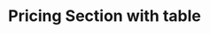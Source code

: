 ---
title: Pricing Section with table
category: Marketing
paid: true
isActive: true
ltr: {"preview":"function App() {\n  const checkIcon = /*#__PURE__*/React.createElement(\"svg\", {\n    className: \"w-5 h-5 mx-auto text-indigo-600\",\n    fill: \"currentColor\",\n    viewBox: \"0 0 20 20\"\n  }, /*#__PURE__*/React.createElement(\"path\", {\n    d: \"M16.704 4.153a.75.75 0 01.143 1.052l-8 10.5a.75.75 0 01-1.127.075l-4.5-4.5a.75.75 0 011.06-1.06l3.894 3.893 7.48-9.817a.75.75 0 011.05-.143z\"\n  }));\n  const minusIcon = /*#__PURE__*/React.createElement(\"svg\", {\n    className: \"w-5 h-5 mx-auto text-gray-500\",\n    fill: \"currentColor\",\n    viewBox: \"0 0 20 20\"\n  }, /*#__PURE__*/React.createElement(\"path\", {\n    d: \"M4 10a.75.75 0 01.75-.75h10.5a.75.75 0 010 1.5H4.75A.75.75 0 014 10z\"\n  }));\n  const plans = [{\n    name: \"Basic\",\n    desc: \"Lorem ipsum dolor sit amet torrel, consectet adipiscing elit.\",\n    price: \"15\"\n  }, {\n    name: \"Business\",\n    desc: \"Lorem ipsum dolor sit amet torrel, consectet adipiscing elit.\",\n    price: \"20\"\n  }, {\n    name: \"Enterprise\",\n    desc: \"Lorem ipsum dolor sit amet torrel, consectet adipiscing elit.\",\n    price: \"50\"\n  }];\n  const tables = [{\n    label: \"Features\",\n    label_icon: /*#__PURE__*/React.createElement(\"svg\", {\n      xmlns: \"http://www.w3.org/2000/svg\",\n      fill: \"none\",\n      viewBox: \"0 0 24 24\",\n      strokeWidth: 1.5,\n      stroke: \"currentColor\",\n      className: \"w-6 h-6\"\n    }, /*#__PURE__*/React.createElement(\"path\", {\n      strokeLinecap: \"round\",\n      strokeLinejoin: \"round\",\n      d: \"M3.75 13.5l10.5-11.25L12 10.5h8.25L9.75 21.75 12 13.5H3.75z\"\n    })),\n    items: [{\n      name: \"Aliquam finibus\",\n      basic: checkIcon,\n      business: checkIcon,\n      enterprise: checkIcon\n    }, {\n      name: \"Vestibulum tristique\",\n      basic: minusIcon,\n      business: checkIcon,\n      enterprise: checkIcon\n    }, {\n      name: \"Aliquam finibus\",\n      basic: minusIcon,\n      business: minusIcon,\n      enterprise: checkIcon\n    }, {\n      name: \"Praesent aliquet\",\n      basic: minusIcon,\n      business: \"150GB\",\n      enterprise: \"Unlimited\"\n    }]\n  }, {\n    label: \"Analytics\",\n    label_icon: /*#__PURE__*/React.createElement(\"svg\", {\n      xmlns: \"http://www.w3.org/2000/svg\",\n      fill: \"none\",\n      viewBox: \"0 0 24 24\",\n      strokeWidth: 1.5,\n      stroke: \"currentColor\",\n      className: \"w-6 h-6\"\n    }, /*#__PURE__*/React.createElement(\"path\", {\n      strokeLinecap: \"round\",\n      strokeLinejoin: \"round\",\n      d: \"M3 13.125C3 12.504 3.504 12 4.125 12h2.25c.621 0 1.125.504 1.125 1.125v6.75C7.5 20.496 6.996 21 6.375 21h-2.25A1.125 1.125 0 013 19.875v-6.75zM9.75 8.625c0-.621.504-1.125 1.125-1.125h2.25c.621 0 1.125.504 1.125 1.125v11.25c0 .621-.504 1.125-1.125 1.125h-2.25a1.125 1.125 0 01-1.125-1.125V8.625zM16.5 4.125c0-.621.504-1.125 1.125-1.125h2.25C20.496 3 21 3.504 21 4.125v15.75c0 .621-.504 1.125-1.125 1.125h-2.25a1.125 1.125 0 01-1.125-1.125V4.125z\"\n    })),\n    items: [{\n      name: \"Aliquam finibus\",\n      basic: checkIcon,\n      business: checkIcon,\n      enterprise: checkIcon\n    }, {\n      name: \"Vestibulum tristique\",\n      basic: minusIcon,\n      business: checkIcon,\n      enterprise: checkIcon\n    }, {\n      name: \"Aliquam finibus\",\n      basic: minusIcon,\n      business: minusIcon,\n      enterprise: checkIcon\n    }, {\n      name: \"Lorinto dinor\",\n      basic: \"30\",\n      business: \"60\",\n      enterprise: \"Custom\"\n    }, {\n      name: \"Praesent aliquet\",\n      basic: \"Limited\",\n      business: \"Limited\",\n      enterprise: checkIcon\n    }, {\n      name: \"Praesent aliquet\",\n      basic: minusIcon,\n      business: \"150GB\",\n      enterprise: \"Unlimited\"\n    }]\n  }, {\n    label: \"Support\",\n    label_icon: /*#__PURE__*/React.createElement(\"svg\", {\n      xmlns: \"http://www.w3.org/2000/svg\",\n      fill: \"none\",\n      viewBox: \"0 0 24 24\",\n      strokeWidth: 1.5,\n      stroke: \"currentColor\",\n      className: \"w-6 h-6\"\n    }, /*#__PURE__*/React.createElement(\"path\", {\n      strokeLinecap: \"round\",\n      strokeLinejoin: \"round\",\n      d: \"M12 9v3.75m9-.75a9 9 0 11-18 0 9 9 0 0118 0zm-9 3.75h.008v.008H12v-.008z\"\n    })),\n    items: [{\n      name: \"Aliquam finibus\",\n      basic: checkIcon,\n      business: checkIcon,\n      enterprise: checkIcon\n    }, {\n      name: \"Vestibulum tristique\",\n      basic: minusIcon,\n      business: checkIcon,\n      enterprise: checkIcon\n    }, {\n      name: \"Aliquam finibus\",\n      basic: minusIcon,\n      business: minusIcon,\n      enterprise: checkIcon\n    }, {\n      name: \"Praesent aliquet\",\n      basic: minusIcon,\n      business: \"150GB\",\n      enterprise: \"Unlimited\"\n    }]\n  }];\n  const [selectedPlan, setSelectedPlan] = useState(plans[0].name);\n  return /*#__PURE__*/React.createElement(\"section\", {\n    className: \"py-14 text-gray-600\"\n  }, /*#__PURE__*/React.createElement(\"div\", {\n    className: \"\"\n  }, /*#__PURE__*/React.createElement(\"div\", {\n    className: \"relative max-w-xl mx-auto space-y-3 px-4 sm:text-center md:px-0\"\n  }, /*#__PURE__*/React.createElement(\"h3\", {\n    className: \"text-indigo-600 font-semibold\"\n  }, \"Pricing\"), /*#__PURE__*/React.createElement(\"p\", {\n    className: \"text-gray-800 text-3xl font-semibold sm:text-4xl\"\n  }, \"Compare our plans and find yours\"), /*#__PURE__*/React.createElement(\"div\", {\n    className: \"max-w-xl\"\n  }, /*#__PURE__*/React.createElement(\"p\", null, \"Lorem ipsum dolor sit amet, consectetur adipiscing elit. Nullam efficitur consequat nunc.\"))), /*#__PURE__*/React.createElement(\"div\", {\n    className: \"mt-16\"\n  }, /*#__PURE__*/React.createElement(\"div\", {\n    className: \"sticky top-0 py-6 border-b bg-white\"\n  }, /*#__PURE__*/React.createElement(\"div\", {\n    className: \"max-w-screen-xl mx-auto\"\n  }, /*#__PURE__*/React.createElement(\"ul\", {\n    className: \"ml-auto flex gap-x-6 px-4 md:px-8 lg:max-w-3xl\"\n  }, plans.map((item, idx) => /*#__PURE__*/React.createElement(\"li\", {\n    key: idx,\n    className: `space-y-4 w-full ${item.name != selectedPlan ? \"hidden lg:block\" : \"\"}`\n  }, /*#__PURE__*/React.createElement(\"div\", {\n    className: \"flex items-center justify-between\"\n  }, /*#__PURE__*/React.createElement(\"span\", {\n    className: \"text-gray-700 font-medium\"\n  }, item.name), /*#__PURE__*/React.createElement(\"div\", {\n    className: \"relative lg:hidden\"\n  }, /*#__PURE__*/React.createElement(\"svg\", {\n    className: \"w-5 h-5 text-gray-500 absolute right-0 inset-y-0 my-auto\",\n    xmlns: \"http://www.w3.org/2000/svg\",\n    viewBox: \"0 0 20 20\",\n    fill: \"currentColor\"\n  }, /*#__PURE__*/React.createElement(\"path\", {\n    fillRule: \"evenodd\",\n    d: \"M10 3a.75.75 0 01.55.24l3.25 3.5a.75.75 0 11-1.1 1.02L10 4.852 7.3 7.76a.75.75 0 01-1.1-1.02l3.25-3.5A.75.75 0 0110 3zm-3.76 9.2a.75.75 0 011.06.04l2.7 2.908 2.7-2.908a.75.75 0 111.1 1.02l-3.25 3.5a.75.75 0 01-1.1 0l-3.25-3.5a.75.75 0 01.04-1.06z\",\n    clipRule: \"evenodd\"\n  })), /*#__PURE__*/React.createElement(\"select\", {\n    value: \"Switch plan\",\n    className: \"bg-transparent appearance-none outline-none px-8 cursor-pointer\",\n    onChange: e => setSelectedPlan(e.target.value)\n  }, /*#__PURE__*/React.createElement(\"option\", {\n    disabled: true,\n    selected: true\n  }, \"Switch plan\"), plans.map((option, idx) => /*#__PURE__*/React.createElement(\"option\", {\n    key: idx\n  }, option.name))))), /*#__PURE__*/React.createElement(\"div\", {\n    className: \"text-gray-800 text-3xl font-semibold\"\n  }, \"$\", item.price, \" \", /*#__PURE__*/React.createElement(\"span\", {\n    className: \"text-xl text-gray-600 font-normal\"\n  }, \"/mo\")), /*#__PURE__*/React.createElement(\"p\", {\n    className: \"text-sm\"\n  }, item.desc), /*#__PURE__*/React.createElement(\"button\", {\n    className: \"px-3 py-3 rounded-lg w-full font-semibold text-sm duration-150 text-white bg-indigo-600 hover:bg-indigo-500 active:bg-indigo-700\"\n  }, \"Get Started\")))))), /*#__PURE__*/React.createElement(\"div\", {\n    className: \"max-w-screen-xl mx-auto mt-10 space-y-4 px-4 overflow-auto md:overflow-visible md:px-8\"\n  }, tables.map((table, idx) => /*#__PURE__*/React.createElement(\"table\", {\n    key: idx,\n    className: \"w-full table-auto text-sm text-left\"\n  }, /*#__PURE__*/React.createElement(\"thead\", {\n    className: \"text-gray-600 font-medium border-b\"\n  }, /*#__PURE__*/React.createElement(\"tr\", null, /*#__PURE__*/React.createElement(\"th\", {\n    className: \"z-20 top-12 py-6 lg:sticky\"\n  }, /*#__PURE__*/React.createElement(\"div\", {\n    className: \"flex items-center gap-x-3\"\n  }, /*#__PURE__*/React.createElement(\"div\", {\n    className: \"w-12 h-12 text-indigo-600 rounded-full border flex items-center justify-center\"\n  }, table.label_icon), /*#__PURE__*/React.createElement(\"h4\", {\n    className: \"text-gray-800 text-xl font-medium\"\n  }, table.label))))), /*#__PURE__*/React.createElement(\"tbody\", {\n    className: \"text-gray-600 divide-y\"\n  }, table.items.map((item, idx) => /*#__PURE__*/React.createElement(React.Fragment, null, /*#__PURE__*/React.createElement(\"tr\", {\n    key: idx\n  }, /*#__PURE__*/React.createElement(\"td\", {\n    className: \"px-6 py-4 whitespace-nowrap\"\n  }, item.name), /*#__PURE__*/React.createElement(\"td\", {\n    className: \"text-center w-[250px] px-6 py-4 whitespace-nowrap hidden lg:table-cell\"\n  }, item.basic), /*#__PURE__*/React.createElement(\"td\", {\n    className: \"text-center w-[250px] px-6 py-4 whitespace-nowrap hidden lg:table-cell\"\n  }, item.business), /*#__PURE__*/React.createElement(\"td\", {\n    className: \"text-center w-[250px] px-6 py-4 whitespace-nowrap hidden lg:table-cell\"\n  }, item.enterprise), /*#__PURE__*/React.createElement(\"td\", {\n    className: \"text-center w-[250px] px-6 py-4 whitespace-nowrap lg:hidden\"\n  }, item[selectedPlan.toLowerCase()])))))))))));\n}","vue":{"vueCss":[],"vueTail":[]},"react":{"jsxCss":[],"jsxTail":[{"code":"import { useState } from \"react\"\n\nexport default () => {\n\n    const checkIcon = <svg className=\"w-5 h-5 mx-auto text-indigo-600\" fill=\"currentColor\" viewBox=\"0 0 20 20\"><path d=\"M16.704 4.153a.75.75 0 01.143 1.052l-8 10.5a.75.75 0 01-1.127.075l-4.5-4.5a.75.75 0 011.06-1.06l3.894 3.893 7.48-9.817a.75.75 0 011.05-.143z\" /></svg>\n    const minusIcon = <svg className=\"w-5 h-5 mx-auto text-gray-500\" fill=\"currentColor\" viewBox=\"0 0 20 20\"><path d=\"M4 10a.75.75 0 01.75-.75h10.5a.75.75 0 010 1.5H4.75A.75.75 0 014 10z\" /></svg>\n\n    const plans = [\n        {\n            name: \"Basic\",\n            desc: \"Lorem ipsum dolor sit amet torrel, consectet adipiscing elit.\",\n            price: \"15\"\n        },\n        {\n            name: \"Business\",\n            desc: \"Lorem ipsum dolor sit amet torrel, consectet adipiscing elit.\",\n            price: \"20\"\n        },\n        {\n            name: \"Enterprise\",\n            desc: \"Lorem ipsum dolor sit amet torrel, consectet adipiscing elit.\",\n            price: \"50\"\n        },\n    ]\n\n    const tables = [\n        {\n            label: \"Features\",\n            label_icon:\n                <svg xmlns=\"http://www.w3.org/2000/svg\" fill=\"none\" viewBox=\"0 0 24 24\" strokeWidth={1.5} stroke=\"currentColor\" className=\"w-6 h-6\">\n                    <path strokeLinecap=\"round\" strokeLinejoin=\"round\" d=\"M3.75 13.5l10.5-11.25L12 10.5h8.25L9.75 21.75 12 13.5H3.75z\" />\n                </svg>,\n            items: [\n                {\n                    name: \"Aliquam finibus\",\n                    basic: checkIcon,\n                    business: checkIcon,\n                    enterprise: checkIcon\n                },\n                {\n                    name: \"Vestibulum tristique\",\n                    basic: minusIcon,\n                    business: checkIcon,\n                    enterprise: checkIcon\n                },\n                {\n                    name: \"Aliquam finibus\",\n                    basic: minusIcon,\n                    business: minusIcon,\n                    enterprise: checkIcon\n                },\n                {\n                    name: \"Praesent aliquet\",\n                    basic: minusIcon,\n                    business: \"150GB\",\n                    enterprise: \"Unlimited\"\n                },\n            ]\n        },\n        {\n            label: \"Analytics\",\n            label_icon:\n                <svg xmlns=\"http://www.w3.org/2000/svg\" fill=\"none\" viewBox=\"0 0 24 24\" strokeWidth={1.5} stroke=\"currentColor\" className=\"w-6 h-6\">\n                    <path strokeLinecap=\"round\" strokeLinejoin=\"round\" d=\"M3 13.125C3 12.504 3.504 12 4.125 12h2.25c.621 0 1.125.504 1.125 1.125v6.75C7.5 20.496 6.996 21 6.375 21h-2.25A1.125 1.125 0 013 19.875v-6.75zM9.75 8.625c0-.621.504-1.125 1.125-1.125h2.25c.621 0 1.125.504 1.125 1.125v11.25c0 .621-.504 1.125-1.125 1.125h-2.25a1.125 1.125 0 01-1.125-1.125V8.625zM16.5 4.125c0-.621.504-1.125 1.125-1.125h2.25C20.496 3 21 3.504 21 4.125v15.75c0 .621-.504 1.125-1.125 1.125h-2.25a1.125 1.125 0 01-1.125-1.125V4.125z\" />\n                </svg>,\n            items: [\n                {\n                    name: \"Aliquam finibus\",\n                    basic: checkIcon,\n                    business: checkIcon,\n                    enterprise: checkIcon\n                },\n                {\n                    name: \"Vestibulum tristique\",\n                    basic: minusIcon,\n                    business: checkIcon,\n                    enterprise: checkIcon\n                },\n                {\n                    name: \"Aliquam finibus\",\n                    basic: minusIcon,\n                    business: minusIcon,\n                    enterprise: checkIcon\n                },\n                {\n                    name: \"Lorinto dinor\",\n                    basic: \"30\",\n                    business: \"60\",\n                    enterprise: \"Custom\"\n                },\n                {\n                    name: \"Praesent aliquet\",\n                    basic: \"Limited\",\n                    business: \"Limited\",\n                    enterprise: checkIcon\n                },\n                {\n                    name: \"Praesent aliquet\",\n                    basic: minusIcon,\n                    business: \"150GB\",\n                    enterprise: \"Unlimited\"\n                },\n            ]\n        },\n        {\n            label: \"Support\",\n            label_icon:\n                <svg xmlns=\"http://www.w3.org/2000/svg\" fill=\"none\" viewBox=\"0 0 24 24\" strokeWidth={1.5} stroke=\"currentColor\" className=\"w-6 h-6\">\n                    <path strokeLinecap=\"round\" strokeLinejoin=\"round\" d=\"M12 9v3.75m9-.75a9 9 0 11-18 0 9 9 0 0118 0zm-9 3.75h.008v.008H12v-.008z\" />\n                </svg>,\n            items: [\n                {\n                    name: \"Aliquam finibus\",\n                    basic: checkIcon,\n                    business: checkIcon,\n                    enterprise: checkIcon\n                },\n                {\n                    name: \"Vestibulum tristique\",\n                    basic: minusIcon,\n                    business: checkIcon,\n                    enterprise: checkIcon\n                },\n                {\n                    name: \"Aliquam finibus\",\n                    basic: minusIcon,\n                    business: minusIcon,\n                    enterprise: checkIcon\n                },\n                {\n                    name: \"Praesent aliquet\",\n                    basic: minusIcon,\n                    business: \"150GB\",\n                    enterprise: \"Unlimited\"\n                },\n            ]\n        }\n    ]\n\n    const [selectedPlan, setSelectedPlan] = useState(plans[0].name)\n\n    return (\n        <section className=\"py-14 text-gray-600\">\n            <div className=\"\">\n                <div className='relative max-w-xl mx-auto space-y-3 px-4 sm:text-center md:px-0'>\n                    <h3 className=\"text-indigo-600 font-semibold\">\n                        Pricing\n                    </h3>\n                    <p className='text-gray-800 text-3xl font-semibold sm:text-4xl'>\n                        Compare our plans and find yours\n                    </p>\n                    <div className='max-w-xl'>\n                        <p>\n                            Lorem ipsum dolor sit amet, consectetur adipiscing elit. Nullam efficitur consequat nunc.\n                        </p>\n                    </div>\n                </div>\n                <div className=\"mt-16\">\n                    <div className=\"sticky top-0 py-6 border-b bg-white\">\n                        <div className=\"max-w-screen-xl mx-auto\">\n                            <ul className=\"ml-auto flex gap-x-6 px-4 md:px-8 lg:max-w-3xl\">\n                                {\n                                    plans.map((item, idx) => (\n                                        <li key={idx} className={`space-y-4 w-full ${item.name != selectedPlan ? \"hidden lg:block\" : \"\"}`}>\n                                            <div className=\"flex items-center justify-between\">\n                                                <span className='text-gray-700 font-medium'>\n                                                    {item.name}\n                                                </span>\n                                                <div className=\"relative lg:hidden\">\n                                                    <svg className=\"w-5 h-5 text-gray-500 absolute right-0 inset-y-0 my-auto\" xmlns=\"http://www.w3.org/2000/svg\" viewBox=\"0 0 20 20\" fill=\"currentColor\">\n                                                        <path fillRule=\"evenodd\" d=\"M10 3a.75.75 0 01.55.24l3.25 3.5a.75.75 0 11-1.1 1.02L10 4.852 7.3 7.76a.75.75 0 01-1.1-1.02l3.25-3.5A.75.75 0 0110 3zm-3.76 9.2a.75.75 0 011.06.04l2.7 2.908 2.7-2.908a.75.75 0 111.1 1.02l-3.25 3.5a.75.75 0 01-1.1 0l-3.25-3.5a.75.75 0 01.04-1.06z\" clipRule=\"evenodd\" />\n                                                    </svg>\n                                                    <select value=\"Switch plan\" className=\"bg-transparent appearance-none outline-none px-8 cursor-pointer\"\n                                                        onChange={(e) => setSelectedPlan(e.target.value)}\n                                                    >\n                                                        <option disabled selected>Switch plan</option>\n                                                        {plans.map((option, idx) => (\n                                                            <option key={idx}>{option.name}</option>\n                                                        ))}\n                                                    </select>\n                                                </div>\n                                            </div>\n                                            <div className='text-gray-800 text-3xl font-semibold'>\n                                                ${item.price} <span className=\"text-xl text-gray-600 font-normal\">/mo</span>\n                                            </div>\n                                            <p className=\"text-sm\">\n                                                {item.desc}\n                                            </p>\n                                            <button className='px-3 py-3 rounded-lg w-full font-semibold text-sm duration-150 text-white bg-indigo-600 hover:bg-indigo-500 active:bg-indigo-700'>\n                                                Get Started\n                                            </button>\n                                        </li>\n                                    ))\n                                }\n                            </ul>\n                        </div>\n                    </div>\n                    <div className=\"max-w-screen-xl mx-auto mt-10 space-y-4 px-4 overflow-auto md:overflow-visible md:px-8\">\n                        {\n                            tables.map((table, idx) => (\n                                <table key={idx} className=\"w-full table-auto text-sm text-left\">\n                                    <thead className=\"text-gray-600 font-medium border-b\">\n                                        <tr>\n                                            <th className=\"z-20 top-12 py-6 lg:sticky\">\n                                                <div className=\"flex items-center gap-x-3\">\n                                                    <div className=\"w-12 h-12 text-indigo-600 rounded-full border flex items-center justify-center\">\n                                                        {table.label_icon}\n                                                    </div>\n                                                    <h4 className=\"text-gray-800 text-xl font-medium\">\n                                                        {table.label}\n                                                    </h4>\n                                                </div>\n                                            </th>\n                                        </tr>\n                                    </thead>\n                                    <tbody className=\"text-gray-600 divide-y\">\n                                        {\n                                            table.items.map((item, idx) => (\n                                                <>\n                                                    <tr key={idx}>\n                                                        <td className=\"px-6 py-4 whitespace-nowrap\">{item.name}</td>\n                                                        {/* For large devices */}\n                                                        <td className=\"text-center w-[250px] px-6 py-4 whitespace-nowrap hidden lg:table-cell\">{item.basic}</td>\n                                                        <td className=\"text-center w-[250px] px-6 py-4 whitespace-nowrap hidden lg:table-cell\">{item.business}</td>\n                                                        <td className=\"text-center w-[250px] px-6 py-4 whitespace-nowrap hidden lg:table-cell\">{item.enterprise}</td>\n                                                        {/* For small devices */}\n                                                        <td className=\"text-center w-[250px] px-6 py-4 whitespace-nowrap lg:hidden\">\n                                                            {item[selectedPlan.toLowerCase()]}\n                                                        </td>\n                                                    </tr>\n                                                </>\n                                            ))\n                                        }\n                                    </tbody>\n                                </table>\n                            ))\n                        }\n                    </div>\n                </div>\n            </div>\n        </section>\n    )\n}","label":"App.jsx"}]}}
rtl: {"vue":{"vueCss":[],"vueTail":[]},"react":{"jsxTail":[{"label":"App.jsx","code":"import { useState } from \"react\"\n\nexport default () => {\n\n    const checkIcon = <svg className=\"w-5 h-5 mx-auto text-indigo-600\" fill=\"currentColor\" viewBox=\"0 0 20 20\"><path d=\"M16.704 4.153a.75.75 0 01.143 1.052l-8 10.5a.75.75 0 01-1.127.075l-4.5-4.5a.75.75 0 011.06-1.06l3.894 3.893 7.48-9.817a.75.75 0 011.05-.143z\" /></svg>\n    const minusIcon = <svg className=\"w-5 h-5 mx-auto text-gray-500\" fill=\"currentColor\" viewBox=\"0 0 20 20\"><path d=\"M4 10a.75.75 0 01.75-.75h10.5a.75.75 0 010 1.5H4.75A.75.75 0 014 10z\" /></svg>\n\n    const plans = [\n        {\n            label: \"basic\",\n            name: \"أساسي\",\n            desc: \" العميل مهم جدا، العميل سيتبعه. لا توجد نتيجة الآن.\",\n            price: \"15\"\n        },\n        {\n            label: \"business\",\n            name: \"عمل\",\n            desc: \" العميل مهم جدا، العميل سيتبعه. لا توجد نتيجة الآن.\",\n            price: \"20\"\n        },\n        {\n            label: \"enterprise\",\n            name: \"مؤسسة\",\n            desc: \" العميل مهم جدا، العميل سيتبعه. لا توجد نتيجة الآن.\",\n            price: \"50\"\n        },\n    ]\n\n    const tables = [\n        {\n            label: \"مميزات\",\n            label_icon:\n                <svg xmlns=\"http://www.w3.org/2000/svg\" fill=\"none\" viewBox=\"0 0 24 24\" strokeWidth={1.5} stroke=\"currentColor\" className=\"w-6 h-6\">\n                    <path strokeLinecap=\"round\" strokeLinejoin=\"round\" d=\"M3.75 13.5l10.5-11.25L12 10.5h8.25L9.75 21.75 12 13.5H3.75z\" />\n                </svg>,\n            items: [\n                {\n                    name: \"نصوصا مؤقتة\",\n                    basic: checkIcon,\n                    business: checkIcon,\n                    enterprise: checkIcon\n                },\n                {\n                    name: \"عناء البحث\",\n                    basic: minusIcon,\n                    business: checkIcon,\n                    enterprise: checkIcon\n                },\n                {\n                    name: \"نصوصا مؤقتة\",\n                    basic: minusIcon,\n                    business: minusIcon,\n                    enterprise: checkIcon\n                },\n                {\n                    name: \"نفس المساحة\",\n                    basic: minusIcon,\n                    business: \"150GB\",\n                    enterprise: \"غير محدود\"\n                },\n            ]\n        },\n        {\n            label: \"تحليلات\",\n            label_icon:\n                <svg xmlns=\"http://www.w3.org/2000/svg\" fill=\"none\" viewBox=\"0 0 24 24\" strokeWidth={1.5} stroke=\"currentColor\" className=\"w-6 h-6\">\n                    <path strokeLinecap=\"round\" strokeLinejoin=\"round\" d=\"M3 13.125C3 12.504 3.504 12 4.125 12h2.25c.621 0 1.125.504 1.125 1.125v6.75C7.5 20.496 6.996 21 6.375 21h-2.25A1.125 1.125 0 013 19.875v-6.75zM9.75 8.625c0-.621.504-1.125 1.125-1.125h2.25c.621 0 1.125.504 1.125 1.125v11.25c0 .621-.504 1.125-1.125 1.125h-2.25a1.125 1.125 0 01-1.125-1.125V8.625zM16.5 4.125c0-.621.504-1.125 1.125-1.125h2.25C20.496 3 21 3.504 21 4.125v15.75c0 .621-.504 1.125-1.125 1.125h-2.25a1.125 1.125 0 01-1.125-1.125V4.125z\" />\n                </svg>,\n            items: [\n                {\n                    name: \"نصوصا مؤقتة\",\n                    basic: checkIcon,\n                    business: checkIcon,\n                    enterprise: checkIcon\n                },\n                {\n                    name: \"عناء البحث\",\n                    basic: minusIcon,\n                    business: checkIcon,\n                    enterprise: checkIcon\n                },\n                {\n                    name: \"نصوصا مؤقتة\",\n                    basic: minusIcon,\n                    business: minusIcon,\n                    enterprise: checkIcon\n                },\n                {\n                    name: \"بديل لا علاقة له\",\n                    basic: \"30\",\n                    business: \"60\",\n                    enterprise: \"تخصيص\"\n                },\n                {\n                    name: \"نفس المساحة\",\n                    basic: \"محدود\",\n                    business: \"محدود\",\n                    enterprise: checkIcon\n                },\n                {\n                    name: \"نفس المساحة\",\n                    basic: minusIcon,\n                    business: \"150GB\",\n                    enterprise: \"غير محدود\"\n                },\n            ]\n        },\n        {\n            label: \"الدعم\",\n            label_icon:\n                <svg xmlns=\"http://www.w3.org/2000/svg\" fill=\"none\" viewBox=\"0 0 24 24\" strokeWidth={1.5} stroke=\"currentColor\" className=\"w-6 h-6\">\n                    <path strokeLinecap=\"round\" strokeLinejoin=\"round\" d=\"M12 9v3.75m9-.75a9 9 0 11-18 0 9 9 0 0118 0zm-9 3.75h.008v.008H12v-.008z\" />\n                </svg>,\n            items: [\n                {\n                    name: \"نصوصا مؤقتة\",\n                    basic: checkIcon,\n                    business: checkIcon,\n                    enterprise: checkIcon\n                },\n                {\n                    name: \"عناء البحث\",\n                    basic: minusIcon,\n                    business: checkIcon,\n                    enterprise: checkIcon\n                },\n                {\n                    name: \"نصوصا مؤقتة\",\n                    basic: minusIcon,\n                    business: minusIcon,\n                    enterprise: checkIcon\n                },\n                {\n                    name: \"نفس المساحة\",\n                    basic: minusIcon,\n                    business: \"150GB\",\n                    enterprise: \"غير محدود\"\n                },\n            ]\n        }\n    ]\n\n    const [selectedPlan, setSelectedPlan] = useState(plans[0].label)\n\n    return (\n        <section className=\"py-14 text-gray-600\">\n            <div className=\"\">\n                <div className='relative max-w-xl mx-auto space-y-3 px-4 sm:text-center md:px-0'>\n                    <h3 className=\"text-indigo-600 font-semibold\">\n                        التسعير\n                    </h3>\n                    <p className='text-gray-800 text-3xl font-semibold sm:text-4xl'>\n                        قارن خططنا واعثر على خطتك\n                    </p>\n                    <div className='max-w-xl'>\n                        <p>\n                            هذا النص هو مثال لنص يمكن أن يستبدل في نفس المساحة، لقد تم توليد هذا النص من مولد النص العربى\n                        </p>\n                    </div>\n                </div>\n                <div className=\"mt-16\">\n                    <div className=\"sticky top-0 py-6 border-b bg-white\">\n                        <div className=\"max-w-screen-xl mx-auto\">\n                            <ul className=\"mr-auto flex gap-x-6 px-4 md:px-8 lg:max-w-3xl\">\n                                {\n                                    plans.map((item, idx) => (\n                                        <li key={idx} className={`space-y-4 w-full ${item.label != selectedPlan ? \"hidden lg:block\" : \"\"}`}>\n                                            <div className=\"flex items-center justify-between\">\n                                                <span className='text-gray-700 font-medium'>\n                                                    {item.name}\n                                                </span>\n                                                <div className=\"relative lg:hidden\">\n                                                    <svg className=\"w-5 h-5 text-gray-500 absolute right-0 inset-y-0 my-auto\" xmlns=\"http://www.w3.org/2000/svg\" viewBox=\"0 0 20 20\" fill=\"currentColor\">\n                                                        <path fillRule=\"evenodd\" d=\"M10 3a.75.75 0 01.55.24l3.25 3.5a.75.75 0 11-1.1 1.02L10 4.852 7.3 7.76a.75.75 0 01-1.1-1.02l3.25-3.5A.75.75 0 0110 3zm-3.76 9.2a.75.75 0 011.06.04l2.7 2.908 2.7-2.908a.75.75 0 111.1 1.02l-3.25 3.5a.75.75 0 01-1.1 0l-3.25-3.5a.75.75 0 01.04-1.06z\" clipRule=\"evenodd\" />\n                                                    </svg>\n                                                    <select value=\"تبديل الخطة\" className=\"bg-transparent appearance-none outline-none px-8 cursor-pointer\"\n                                                        onChange={(e) => setSelectedPlan(e.target.value)}\n                                                    >\n                                                        <option disabled selected>تبديل الخطة</option>\n                                                        {plans.map((option, idx) => (\n                                                            <option value={option.label} key={idx}>{option.name}</option>\n                                                        ))}\n                                                    </select>\n                                                </div>\n                                            </div>\n                                            <div className='text-gray-800 text-3xl font-semibold'>\n                                                ${item.price} <span className=\"text-xl text-gray-600 font-normal\">/شهر</span>\n                                            </div>\n                                            <p className=\"text-sm\">\n                                                {item.desc}\n                                            </p>\n                                            <button className='px-3 py-3 rounded-lg w-full font-semibold text-sm duration-150 text-white bg-indigo-600 hover:bg-indigo-500 active:bg-indigo-700'>\n                                                دعنا نبدء\n                                            </button>\n                                        </li>\n                                    ))\n                                }\n                            </ul>\n                        </div>\n                    </div>\n                    <div className=\"max-w-screen-xl mx-auto mt-10 space-y-4 px-4 overflow-auto md:overflow-visible md:px-8\">\n                        {\n                            tables.map((table, idx) => (\n                                <table key={idx} className=\"w-full table-auto text-sm text-left\">\n                                    <thead className=\"text-gray-600 font-medium border-b\">\n                                        <tr>\n                                            <th className=\"z-20 top-12 py-6 lg:sticky\">\n                                                <div className=\"flex items-center gap-x-3\">\n                                                    <div className=\"w-12 h-12 text-indigo-600 rounded-full border flex items-center justify-center\">\n                                                        {table.label_icon}\n                                                    </div>\n                                                    <h4 className=\"text-gray-800 text-xl font-medium\">\n                                                        {table.label}\n                                                    </h4>\n                                                </div>\n                                            </th>\n                                        </tr>\n                                    </thead>\n                                    <tbody className=\"text-gray-600 divide-y\">\n                                        {\n                                            table.items.map((item, idx) => (\n                                                <>\n                                                    <tr key={idx}>\n                                                        <td className=\"px-6 py-4 whitespace-nowrap\">{item.name}</td>\n                                                        {/* For large devices */}\n                                                        <td className=\"text-center w-[250px] px-6 py-4 whitespace-nowrap hidden lg:table-cell\">{item.basic}</td>\n                                                        <td className=\"text-center w-[250px] px-6 py-4 whitespace-nowrap hidden lg:table-cell\">{item.business}</td>\n                                                        <td className=\"text-center w-[250px] px-6 py-4 whitespace-nowrap hidden lg:table-cell\">{item.enterprise}</td>\n                                                        {/* For small devices */}\n                                                        <td className=\"text-center w-[250px] px-6 py-4 whitespace-nowrap lg:hidden\">\n                                                            {item[selectedPlan.toLowerCase()]}\n                                                        </td>\n                                                    </tr>\n                                                </>\n                                            ))\n                                        }\n                                    </tbody>\n                                </table>\n                            ))\n                        }\n                    </div>\n                </div>\n            </div>\n        </section>\n    )\n}"}],"jsxCss":[]},"preview":"function App() {\n  const checkIcon = /*#__PURE__*/React.createElement(\"svg\", {\n    className: \"w-5 h-5 mx-auto text-indigo-600\",\n    fill: \"currentColor\",\n    viewBox: \"0 0 20 20\"\n  }, /*#__PURE__*/React.createElement(\"path\", {\n    d: \"M16.704 4.153a.75.75 0 01.143 1.052l-8 10.5a.75.75 0 01-1.127.075l-4.5-4.5a.75.75 0 011.06-1.06l3.894 3.893 7.48-9.817a.75.75 0 011.05-.143z\"\n  }));\n  const minusIcon = /*#__PURE__*/React.createElement(\"svg\", {\n    className: \"w-5 h-5 mx-auto text-gray-500\",\n    fill: \"currentColor\",\n    viewBox: \"0 0 20 20\"\n  }, /*#__PURE__*/React.createElement(\"path\", {\n    d: \"M4 10a.75.75 0 01.75-.75h10.5a.75.75 0 010 1.5H4.75A.75.75 0 014 10z\"\n  }));\n  const plans = [{\n    label: \"basic\",\n    name: \"أساسي\",\n    desc: \" العميل مهم جدا، العميل سيتبعه. لا توجد نتيجة الآن.\",\n    price: \"15\"\n  }, {\n    label: \"business\",\n    name: \"عمل\",\n    desc: \" العميل مهم جدا، العميل سيتبعه. لا توجد نتيجة الآن.\",\n    price: \"20\"\n  }, {\n    label: \"enterprise\",\n    name: \"مؤسسة\",\n    desc: \" العميل مهم جدا، العميل سيتبعه. لا توجد نتيجة الآن.\",\n    price: \"50\"\n  }];\n  const tables = [{\n    label: \"مميزات\",\n    label_icon: /*#__PURE__*/React.createElement(\"svg\", {\n      xmlns: \"http://www.w3.org/2000/svg\",\n      fill: \"none\",\n      viewBox: \"0 0 24 24\",\n      strokeWidth: 1.5,\n      stroke: \"currentColor\",\n      className: \"w-6 h-6\"\n    }, /*#__PURE__*/React.createElement(\"path\", {\n      strokeLinecap: \"round\",\n      strokeLinejoin: \"round\",\n      d: \"M3.75 13.5l10.5-11.25L12 10.5h8.25L9.75 21.75 12 13.5H3.75z\"\n    })),\n    items: [{\n      name: \"نصوصا مؤقتة\",\n      basic: checkIcon,\n      business: checkIcon,\n      enterprise: checkIcon\n    }, {\n      name: \"عناء البحث\",\n      basic: minusIcon,\n      business: checkIcon,\n      enterprise: checkIcon\n    }, {\n      name: \"نصوصا مؤقتة\",\n      basic: minusIcon,\n      business: minusIcon,\n      enterprise: checkIcon\n    }, {\n      name: \"نفس المساحة\",\n      basic: minusIcon,\n      business: \"150GB\",\n      enterprise: \"غير محدود\"\n    }]\n  }, {\n    label: \"تحليلات\",\n    label_icon: /*#__PURE__*/React.createElement(\"svg\", {\n      xmlns: \"http://www.w3.org/2000/svg\",\n      fill: \"none\",\n      viewBox: \"0 0 24 24\",\n      strokeWidth: 1.5,\n      stroke: \"currentColor\",\n      className: \"w-6 h-6\"\n    }, /*#__PURE__*/React.createElement(\"path\", {\n      strokeLinecap: \"round\",\n      strokeLinejoin: \"round\",\n      d: \"M3 13.125C3 12.504 3.504 12 4.125 12h2.25c.621 0 1.125.504 1.125 1.125v6.75C7.5 20.496 6.996 21 6.375 21h-2.25A1.125 1.125 0 013 19.875v-6.75zM9.75 8.625c0-.621.504-1.125 1.125-1.125h2.25c.621 0 1.125.504 1.125 1.125v11.25c0 .621-.504 1.125-1.125 1.125h-2.25a1.125 1.125 0 01-1.125-1.125V8.625zM16.5 4.125c0-.621.504-1.125 1.125-1.125h2.25C20.496 3 21 3.504 21 4.125v15.75c0 .621-.504 1.125-1.125 1.125h-2.25a1.125 1.125 0 01-1.125-1.125V4.125z\"\n    })),\n    items: [{\n      name: \"نصوصا مؤقتة\",\n      basic: checkIcon,\n      business: checkIcon,\n      enterprise: checkIcon\n    }, {\n      name: \"عناء البحث\",\n      basic: minusIcon,\n      business: checkIcon,\n      enterprise: checkIcon\n    }, {\n      name: \"نصوصا مؤقتة\",\n      basic: minusIcon,\n      business: minusIcon,\n      enterprise: checkIcon\n    }, {\n      name: \"بديل لا علاقة له\",\n      basic: \"30\",\n      business: \"60\",\n      enterprise: \"تخصيص\"\n    }, {\n      name: \"نفس المساحة\",\n      basic: \"محدود\",\n      business: \"محدود\",\n      enterprise: checkIcon\n    }, {\n      name: \"نفس المساحة\",\n      basic: minusIcon,\n      business: \"150GB\",\n      enterprise: \"غير محدود\"\n    }]\n  }, {\n    label: \"الدعم\",\n    label_icon: /*#__PURE__*/React.createElement(\"svg\", {\n      xmlns: \"http://www.w3.org/2000/svg\",\n      fill: \"none\",\n      viewBox: \"0 0 24 24\",\n      strokeWidth: 1.5,\n      stroke: \"currentColor\",\n      className: \"w-6 h-6\"\n    }, /*#__PURE__*/React.createElement(\"path\", {\n      strokeLinecap: \"round\",\n      strokeLinejoin: \"round\",\n      d: \"M12 9v3.75m9-.75a9 9 0 11-18 0 9 9 0 0118 0zm-9 3.75h.008v.008H12v-.008z\"\n    })),\n    items: [{\n      name: \"نصوصا مؤقتة\",\n      basic: checkIcon,\n      business: checkIcon,\n      enterprise: checkIcon\n    }, {\n      name: \"عناء البحث\",\n      basic: minusIcon,\n      business: checkIcon,\n      enterprise: checkIcon\n    }, {\n      name: \"نصوصا مؤقتة\",\n      basic: minusIcon,\n      business: minusIcon,\n      enterprise: checkIcon\n    }, {\n      name: \"نفس المساحة\",\n      basic: minusIcon,\n      business: \"150GB\",\n      enterprise: \"غير محدود\"\n    }]\n  }];\n  const [selectedPlan, setSelectedPlan] = useState(plans[0].label);\n  return /*#__PURE__*/React.createElement(\"section\", {\n    className: \"py-14 text-gray-600\"\n  }, /*#__PURE__*/React.createElement(\"div\", {\n    className: \"\"\n  }, /*#__PURE__*/React.createElement(\"div\", {\n    className: \"relative max-w-xl mx-auto space-y-3 px-4 sm:text-center md:px-0\"\n  }, /*#__PURE__*/React.createElement(\"h3\", {\n    className: \"text-indigo-600 font-semibold\"\n  }, \"\\u0627\\u0644\\u062A\\u0633\\u0639\\u064A\\u0631\"), /*#__PURE__*/React.createElement(\"p\", {\n    className: \"text-gray-800 text-3xl font-semibold sm:text-4xl\"\n  }, \"\\u0642\\u0627\\u0631\\u0646 \\u062E\\u0637\\u0637\\u0646\\u0627 \\u0648\\u0627\\u0639\\u062B\\u0631 \\u0639\\u0644\\u0649 \\u062E\\u0637\\u062A\\u0643\"), /*#__PURE__*/React.createElement(\"div\", {\n    className: \"max-w-xl\"\n  }, /*#__PURE__*/React.createElement(\"p\", null, \"\\u0647\\u0630\\u0627 \\u0627\\u0644\\u0646\\u0635 \\u0647\\u0648 \\u0645\\u062B\\u0627\\u0644 \\u0644\\u0646\\u0635 \\u064A\\u0645\\u0643\\u0646 \\u0623\\u0646 \\u064A\\u0633\\u062A\\u0628\\u062F\\u0644 \\u0641\\u064A \\u0646\\u0641\\u0633 \\u0627\\u0644\\u0645\\u0633\\u0627\\u062D\\u0629\\u060C \\u0644\\u0642\\u062F \\u062A\\u0645 \\u062A\\u0648\\u0644\\u064A\\u062F \\u0647\\u0630\\u0627 \\u0627\\u0644\\u0646\\u0635 \\u0645\\u0646 \\u0645\\u0648\\u0644\\u062F \\u0627\\u0644\\u0646\\u0635 \\u0627\\u0644\\u0639\\u0631\\u0628\\u0649\"))), /*#__PURE__*/React.createElement(\"div\", {\n    className: \"mt-16\"\n  }, /*#__PURE__*/React.createElement(\"div\", {\n    className: \"sticky top-0 py-6 border-b bg-white\"\n  }, /*#__PURE__*/React.createElement(\"div\", {\n    className: \"max-w-screen-xl mx-auto\"\n  }, /*#__PURE__*/React.createElement(\"ul\", {\n    className: \"mr-auto flex gap-x-6 px-4 md:px-8 lg:max-w-3xl\"\n  }, plans.map((item, idx) => /*#__PURE__*/React.createElement(\"li\", {\n    key: idx,\n    className: `space-y-4 w-full ${item.label != selectedPlan ? \"hidden lg:block\" : \"\"}`\n  }, /*#__PURE__*/React.createElement(\"div\", {\n    className: \"flex items-center justify-between\"\n  }, /*#__PURE__*/React.createElement(\"span\", {\n    className: \"text-gray-700 font-medium\"\n  }, item.name), /*#__PURE__*/React.createElement(\"div\", {\n    className: \"relative lg:hidden\"\n  }, /*#__PURE__*/React.createElement(\"svg\", {\n    className: \"w-5 h-5 text-gray-500 absolute right-0 inset-y-0 my-auto\",\n    xmlns: \"http://www.w3.org/2000/svg\",\n    viewBox: \"0 0 20 20\",\n    fill: \"currentColor\"\n  }, /*#__PURE__*/React.createElement(\"path\", {\n    fillRule: \"evenodd\",\n    d: \"M10 3a.75.75 0 01.55.24l3.25 3.5a.75.75 0 11-1.1 1.02L10 4.852 7.3 7.76a.75.75 0 01-1.1-1.02l3.25-3.5A.75.75 0 0110 3zm-3.76 9.2a.75.75 0 011.06.04l2.7 2.908 2.7-2.908a.75.75 0 111.1 1.02l-3.25 3.5a.75.75 0 01-1.1 0l-3.25-3.5a.75.75 0 01.04-1.06z\",\n    clipRule: \"evenodd\"\n  })), /*#__PURE__*/React.createElement(\"select\", {\n    value: \"\\u062A\\u0628\\u062F\\u064A\\u0644 \\u0627\\u0644\\u062E\\u0637\\u0629\",\n    className: \"bg-transparent appearance-none outline-none px-8 cursor-pointer\",\n    onChange: e => setSelectedPlan(e.target.value)\n  }, /*#__PURE__*/React.createElement(\"option\", {\n    disabled: true,\n    selected: true\n  }, \"\\u062A\\u0628\\u062F\\u064A\\u0644 \\u0627\\u0644\\u062E\\u0637\\u0629\"), plans.map((option, idx) => /*#__PURE__*/React.createElement(\"option\", {\n    value: option.label,\n    key: idx\n  }, option.name))))), /*#__PURE__*/React.createElement(\"div\", {\n    className: \"text-gray-800 text-3xl font-semibold\"\n  }, \"$\", item.price, \" \", /*#__PURE__*/React.createElement(\"span\", {\n    className: \"text-xl text-gray-600 font-normal\"\n  }, \"/\\u0634\\u0647\\u0631\")), /*#__PURE__*/React.createElement(\"p\", {\n    className: \"text-sm\"\n  }, item.desc), /*#__PURE__*/React.createElement(\"button\", {\n    className: \"px-3 py-3 rounded-lg w-full font-semibold text-sm duration-150 text-white bg-indigo-600 hover:bg-indigo-500 active:bg-indigo-700\"\n  }, \"\\u062F\\u0639\\u0646\\u0627 \\u0646\\u0628\\u062F\\u0621\")))))), /*#__PURE__*/React.createElement(\"div\", {\n    className: \"max-w-screen-xl mx-auto mt-10 space-y-4 px-4 overflow-auto md:overflow-visible md:px-8\"\n  }, tables.map((table, idx) => /*#__PURE__*/React.createElement(\"table\", {\n    key: idx,\n    className: \"w-full table-auto text-sm text-left\"\n  }, /*#__PURE__*/React.createElement(\"thead\", {\n    className: \"text-gray-600 font-medium border-b\"\n  }, /*#__PURE__*/React.createElement(\"tr\", null, /*#__PURE__*/React.createElement(\"th\", {\n    className: \"z-20 top-12 py-6 lg:sticky\"\n  }, /*#__PURE__*/React.createElement(\"div\", {\n    className: \"flex items-center gap-x-3\"\n  }, /*#__PURE__*/React.createElement(\"div\", {\n    className: \"w-12 h-12 text-indigo-600 rounded-full border flex items-center justify-center\"\n  }, table.label_icon), /*#__PURE__*/React.createElement(\"h4\", {\n    className: \"text-gray-800 text-xl font-medium\"\n  }, table.label))))), /*#__PURE__*/React.createElement(\"tbody\", {\n    className: \"text-gray-600 divide-y\"\n  }, table.items.map((item, idx) => /*#__PURE__*/React.createElement(React.Fragment, null, /*#__PURE__*/React.createElement(\"tr\", {\n    key: idx\n  }, /*#__PURE__*/React.createElement(\"td\", {\n    className: \"px-6 py-4 whitespace-nowrap\"\n  }, item.name), /*#__PURE__*/React.createElement(\"td\", {\n    className: \"text-center w-[250px] px-6 py-4 whitespace-nowrap hidden lg:table-cell\"\n  }, item.basic), /*#__PURE__*/React.createElement(\"td\", {\n    className: \"text-center w-[250px] px-6 py-4 whitespace-nowrap hidden lg:table-cell\"\n  }, item.business), /*#__PURE__*/React.createElement(\"td\", {\n    className: \"text-center w-[250px] px-6 py-4 whitespace-nowrap hidden lg:table-cell\"\n  }, item.enterprise), /*#__PURE__*/React.createElement(\"td\", {\n    className: \"text-center w-[250px] px-6 py-4 whitespace-nowrap lg:hidden\"\n  }, item[selectedPlan.toLowerCase()])))))))))));\n}"}
slug: /pricing-sections
id: 408fa7f5-bc87-4eed-a70f-97d1254e5c48
created_at: 1670763884081
---
